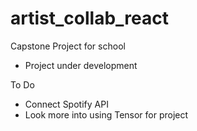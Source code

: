 # artist_collab_react

Capstone Project for school
- Project under development

To Do
- Connect Spotify API
- Look more into using Tensor for project
